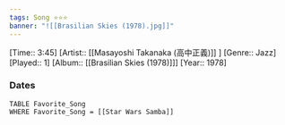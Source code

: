```yaml
---
tags: Song ⭐⭐⭐ 
banner: "![[Brasilian Skies (1978).jpg]]"
---
```

[Time:: 3:45]
[Artist:: [[Masayoshi Takanaka (高中正義)]] ]
[Genre:: Jazz]
[Played:: 1]
[Album:: [[Brasilian Skies (1978)]]]
[Year:: 1978]
### Dates
````dataview
TABLE Favorite_Song
WHERE Favorite_Song = [[Star Wars Samba]]
````